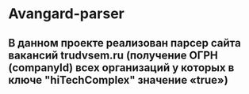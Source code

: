 # Avangard-parser

## В данном проекте реализован парсер сайта вакансий trudvsem.ru (получение ОГРН (companyId) всех организаций у которых в ключе "hiTechComplex" значение «true»)